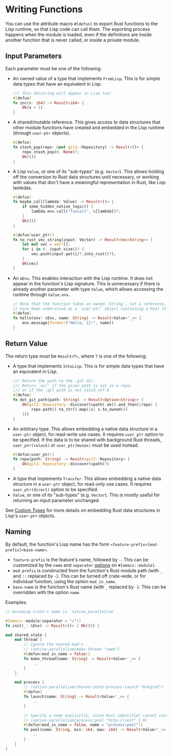 # Writing Functions

You can use the attribute macro `#[defun]` to export Rust functions to the Lisp runtime, so that Lisp code can call them. The exporting process happens when the module is loaded, even if the definitions are inside another function that is never called, or inside a private module.

## Input Parameters

Each parameter must be one of the following:
- An owned value of a type that implements `FromLisp`. This is for simple data types that have an equivalent in Lisp.
    ```rust
    /// This docstring will appear in Lisp too!
    #[defun]
    fn inc(x: i64) -> Result<i64> {
        Ok(x + 1)
    }
    ```
- A shared/mutable reference. This gives access to data structures that other module functions have created and embedded in the Lisp runtime (through `user-ptr` objects).
    ```rust
    #[defun]
    fn stash_pop(repo: &mut git2::Repository) -> Result<()> {
        repo.stash_pop(0, None)?;
        Ok(())
    }
    ```
- A Lisp `Value`, or one of its "sub-types" (e.g. `Vector`). This allows holding off the conversion to Rust data structures until necessary, or working with values that don't have a meaningful representation in Rust, like Lisp lambdas.
    ```rust
    #[defun]
    fn maybe_call(lambda: Value) -> Result<()> {
        if some_hidden_native_logic() {
            lambda.env.call("funcall", &[lambda])?;
        }
        Ok(())
    }

    #[defun(user_ptr)]
    fn to_rust_vec_string(input: Vector) -> Result<Vec<String>> {
        let mut vec = vec![];
        for i in 0..input.size()? {
            vec.push(input.get(i)?.into_rust()?);
        }
        Ok(vec)
    }
    ```
- An `&Env`. This enables interaction with the Lisp runtime. It does not appear in the function's Lisp signature. This is unnecessary if there is already another parameter with type `Value`, which allows accessing the runtime through `Value.env`.
    ```rust
    // Note that the function takes an owned `String`, not a reference, which would
    // have been understood as a `user-ptr` object containing a Rust string.
    #[defun]
    fn hello(env: &Env, name: String) -> Result<Value<'_>> {
        env.message(format!("Hello, {}!", name))
    }
    ```

## Return Value

The return type must be `Result<T>`, where `T` is one of the following:
- A type that implements `IntoLisp`. This is for simple data types that have an equivalent in Lisp.
    ```rust
    /// Return the path to the .git dir.
    /// Return `nil' if the given path is not in a repo,
    /// or if the .git path is not valid utf-8.
    #[defun]
    fn dot_git_path(path: String) -> Result<Option<String>> {
        Ok(git2::Repository::discover(&path).ok().and_then(|repo| {
            repo.path().to_str().map(|s| s.to_owned())
        }))
    }
    ```
- An arbitrary type. This allows embedding a native data structure in a `user-ptr` object, for read-write use cases. It requires `user_ptr` option to be specified. If the data is to be shared with background Rust threads, `user_ptr(rwlock)` or `user_ptr(mutex)` must be used instead.
    ```rust
    #[defun(user_ptr)]
    fn repo(path: String) -> Result<git2::Repository> {
        Ok(git2::Repository::discover(&path)?)
    }
    ```
- A type that implements `Transfer`. This allows embedding a native data structure in a `user-ptr` object, for read-only use cases. It requires `user_ptr(direct)` option to be specified.
- `Value`, or one of its "sub-types" (e.g. `Vector`). This is mostly useful for returning an input parameter unchanged.

See [Custom Types](./custom-types.md) for more details on embedding Rust data structures in Lisp's `user-ptr` objects.

## Naming

By default, the function's Lisp name has the form `<feature-prefix>[mod-prefix]<base-name>`.
- `feature-prefix` is the feature's name, followed by `-`. This can be customized by the `name` and `separator` [options](./module.md#options) on `#[emacs::module]`.
- `mod-prefix` is constructed from the function's Rust module path (with `_` and `::` replaced by `-`). This can be turned off crate-wide, or for individual function, using the option `mod_in_name`.
- `base-name` is the function's Rust name (with `_` replaced by `-`). This can be overridden with the option `name`.

Examples:

```rust
// Assuming crate's name is `native_parallelism`.

#[emacs::module(separator = "/")]
fn init(_: &Env) -> Result<()> { Ok(()) }

mod shared_state {
    mod thread {
        // Ignore the nested mod's.
        // (native-parallelism/make-thread "name")
        #[defun(mod_in_name = false)]
        fn make_thread(name: String) -> Result<Value<'_>> {
            ..
        }
    }

    mod process {
        // (native-parallelism/shared-state-process-launch "bckgrnd")
        #[defun]
        fn launch(name: String) -> Result<Value<'_>> {
            ..
        }

        // Specify a name explicitly, since Rust identifier cannot contain `:`.
        // (native-parallelism/process:pool "http-client" 2 8)
        #[defun(mod_in_name = false, name = "process:pool")]
        fn pool(name: String, min: i64, max: i64) -> Result<Value<'_>> {
            ..
        }
    }
}
```
